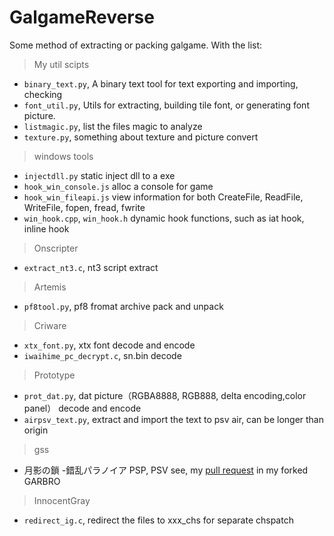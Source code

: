 # GalgameReverse

Some method of extracting or packing galgame.
With the list:
> My util scipts

* `binary_text.py`, A binary text tool for text exporting and importing, checking 
* `font_util.py`, Utils for extracting, building tile font, or generating font picture.
* `listmagic.py`, list the files magic to analyze
* `texture.py`, something about texture and picture convert

> windows tools

* `injectdll.py` static inject dll to a exe
* `hook_win_console.js` alloc a console for game
* `hook_win_fileapi.js` view information for both CreateFile, ReadFile, WriteFile, fopen, fread, fwrite
* `win_hook.cpp`, `win_hook.h` dynamic hook functions, such as iat hook, inline hook

> Onscripter

* `extract_nt3.c`,  nt3 script extract

> Artemis

* `pf8tool.py`,  pf8 fromat archive pack and unpack

> Criware

* `xtx_font.py`, xtx font decode and encode
* `iwaihime_pc_decrypt.c`,  sn.bin decode

> Prototype

* `prot_dat.py`, dat picture（RGBA8888, RGB888, delta encoding,color panel） decode and encode
* `airpsv_text.py`, extract and import the text to psv air, can be longer than origin

> gss

* 月影の鎖 -錯乱パラノイア PSP, PSV see, my [pull request](https://github.com/morkt/GARbro/pull/435) in my forked GARBRO 

> InnocentGray

* `redirect_ig.c`, redirect the files to xxx_chs for separate chspatch

